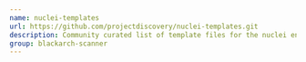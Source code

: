 ```yaml
---
name: nuclei-templates
url: https://github.com/projectdiscovery/nuclei-templates.git
description: Community curated list of template files for the nuclei engine.
group: blackarch-scanner
---
```

